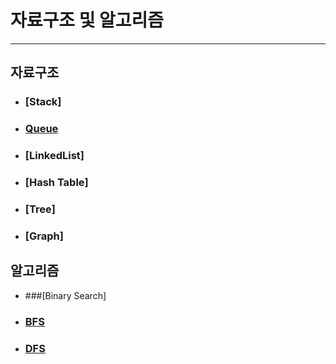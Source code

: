 # 자료구조 및 알고리즘
----

## 자료구조
- ### [Stack]
- ### [Queue](https://github.com/sangwoo24/Algorithm/tree/master/Queue)
- ### [LinkedList]
- ### [Hash Table]
- ### [Tree]
- ### [Graph]



## 알고리즘
- ###[Binary Search]
- ### [BFS](https://velog.io/@sangwoo24/너비-우선-탐색-BFS-Breadth-First-Search)
- ### [DFS](https://velog.io/@sangwoo24/깊이-우선-탐색-DFS-Depth-First-Search)
